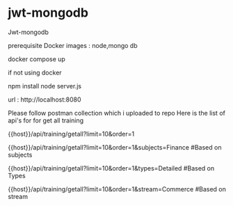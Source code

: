# jwt-mongodb
Jwt-mongodb

prerequisite
Docker images : node,mongo db 

docker compose up 


if not using docker 

npm install 
node server.js 

url : http://localhost:8080

Please follow postman collection which i uploaded to repo 
Here is the list of api's for for get all training

{{host}}/api/training/getall?limit=10&order=1

{{host}}/api/training/getall?limit=10&order=1&subjects=Finance #Based on subjects 
 
{{host}}/api/training/getall?limit=10&order=1&types=Detailed #Based on Types 

{{host}}/api/training/getall?limit=10&order=1&stream=Commerce #Based on stream



